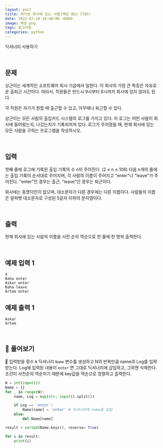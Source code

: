 ```yaml
---
layout: post
title: 파이썬 회사에 있는 사람(백준 BOJ 7785)
date: 2022-07-28 18:40:00 +0900
image: 백준.png
tags: 알고리즘
categories: python 
---
```


딕셔너리 사용하기

<br>

## 문제

상근이는 세계적인 소프트웨어 회사 기글에서 일한다. 이 회사의 가장 큰 특징은 자유로운 출퇴근 시간이다. 따라서, 직원들은 반드시 9시부터 6시까지 회사에 있지 않아도 된다.

각 직원은 자기가 원할 때 출근할 수 있고, 아무때나 퇴근할 수 있다.

상근이는 모든 사람의 출입카드 시스템의 로그를 가지고 있다. 이 로그는 어떤 사람이 회사에 들어왔는지, 나갔는지가 기록되어져 있다. 로그가 주어졌을 때, 현재 회사에 있는 모든 사람을 구하는 프로그램을 작성하시오.

<br>

## 입력

첫째 줄에 로그에 기록된 출입 기록의 수 n이 주어진다. (2 ≤ n ≤ 106) 다음 n개의 줄에는 출입 기록이 순서대로 주어지며, 각 사람의 이름이 주어지고 "enter"나 "leave"가 주어진다. "enter"인 경우는 출근, "leave"인 경우는 퇴근이다.

회사에는 동명이인이 없으며, 대소문자가 다른 경우에는 다른 이름이다. 사람들의 이름은 알파벳 대소문자로 구성된 5글자 이하의 문자열이다.

<br>

## 출력

현재 회사에 있는 사람의 이름을 사전 순의 역순으로 한 줄에 한 명씩 출력한다.

<br>

## 예제 입력 1

```
4
Baha enter
Askar enter
Baha leave
Artem enter
```

## 예제 출력 1

```
Askar
Artem
```

<br>

## 📝 풀어보기

📌 입력받을 횟수 `N` 딕셔너리 `Name` 변수를 생성하고 N의 반복만큼 name과 Log를 입력받는다. Log에 입력된 내용이 `enter` 면 그대로 딕셔너리에 삽입하고, 그외엔 삭제한다. 조건이 사전순의 역순이기 때문에 key값을 역순으로 정렬하고 출력한다. 

``` python
N = int(input())
Name = {}
for _ in range(N):
    name, Log = map(str, input().split())

    if Log == 'enter':
        Name[name] = 'enter' # 딕셔너리에 name을 삽입
    else:
        del Name[name]

result = sorted(Name.keys(), reverse= True)

for i in result:
    print(i)
```

